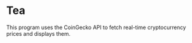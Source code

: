 # Tea
This program uses the CoinGecko API to fetch real-time cryptocurrency prices and displays them.
